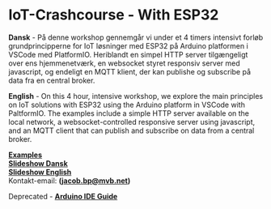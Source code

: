 # IoT-Crashcourse - With ESP32

<b>Dansk</b> - På denne workshop gennemgår vi under et 4 timers intensivt forløb grundprincipperne for IoT løsninger med ESP32 på Arduino platformen i VSCode med PlatformIO. Heriblandt en simpel HTTP server tilgængeligt over ens hjemmenetværk, en websocket styret responsiv server med javascript, og endeligt en MQTT klient, der kan publishe og subscribe på data fra en central broker.

<b>English</b> - On this 4 hour, intensive workshop, we explore the main principles on IoT solutions with ESP32 using the Arduino platform in VSCode with PaltformIO. The examples include a simple HTTP server available on the local network, a websocket-controlled responsive server using javascript, and an MQTT client that can publish and subscribe on data from a central broker.

<b>[Examples](https://github.com/iakop/IoT-Crashcourse/tree/main/examples)</b></br>
<b>[Slideshow Dansk](https://raw.githubusercontent.com/iakop/IoT-Crashcourse/master/latex/build/main.pdf)</b></br>
<b>[Slideshow English](https://raw.githubusercontent.com/iakop/IoT-Crashcourse/master/latex/build/main.pdf)</b></br>
Kontakt-email: <b>(jacob.bp@mvb.net)</b></br>

Deprecated - <b>[Arduino IDE Guide](https://raw.githubusercontent.com/iakop/IoT-Crashcourse/master/latex/build/ide-guide.pdf)</b></br>
